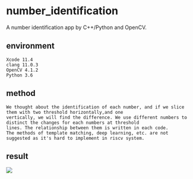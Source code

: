 # number_identification
A number identification app by C++/Python and OpenCV.
## environment
    Xcode 11.4
    clang 11.0.3
    OpenCV 4.1.2
    Python 3.6
## method
    We thought about the identification of each number, and if we slice them with two threshold horizontally,and one  
    vertically, we will find the difference. We use different numbers to distinct the changes for each numbers at threshold  
    lines. The relationship between them is written in each code.  
    The methods of template matching, deep learning, etc. are not suggested as it's hard to implement in riscv system.
## result
![](https://github.com/Loow-Teech/number_identification/blob/master/results.png)
